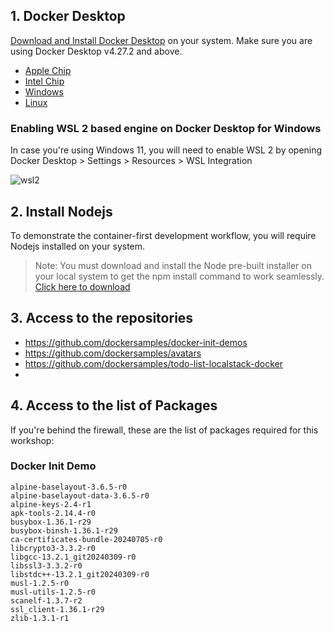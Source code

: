 ## 1. Docker Desktop

[Download and Install Docker Desktop](https://www.docker.com/products/docker-desktop/) on your system. Make sure you are using Docker Desktop v4.27.2 and above.

 - [Apple Chip](https://desktop.docker.com/mac/main/arm64/Docker.dmg)
 - [Intel Chip](https://desktop.docker.com/mac/main/amd64/Docker.dmg)
 - [Windows](https://desktop.docker.com/win/main/amd64/Docker%20Desktop%20Installer.exe)
 - [Linux](https://docs.docker.com/desktop/linux/install/)

### Enabling WSL 2 based engine on Docker Desktop for Windows


In case you're using Windows 11, you will need to enable WSL 2 by opening Docker Desktop > Settings > Resources > WSL Integration

![wsl2](images/wsl2.png)

## 2. Install Nodejs

To demonstrate the container-first development workflow, you will require Nodejs installed on your system.


> Note: You must download and install the Node pre-built installer on your local system to get the npm install command to work seamlessly. [Click here to download](https://nodejs.org/en/download/)

## 3. Access to the repositories

- https://github.com/dockersamples/docker-init-demos
- https://github.com/dockersamples/avatars
- https://github.com/dockersamples/todo-list-localstack-docker
- 


## 4. Access to the list of Packages

If you're behind the firewall, these are the list of packages required for this workshop:

### Docker Init Demo

```
alpine-baselayout-3.6.5-r0
alpine-baselayout-data-3.6.5-r0
alpine-keys-2.4-r1
apk-tools-2.14.4-r0
busybox-1.36.1-r29
busybox-binsh-1.36.1-r29
ca-certificates-bundle-20240705-r0
libcrypto3-3.3.2-r0
libgcc-13.2.1_git20240309-r0
libssl3-3.3.2-r0
libstdc++-13.2.1_git20240309-r0
musl-1.2.5-r0
musl-utils-1.2.5-r0
scanelf-1.3.7-r2
ssl_client-1.36.1-r29
zlib-1.3.1-r1
```



